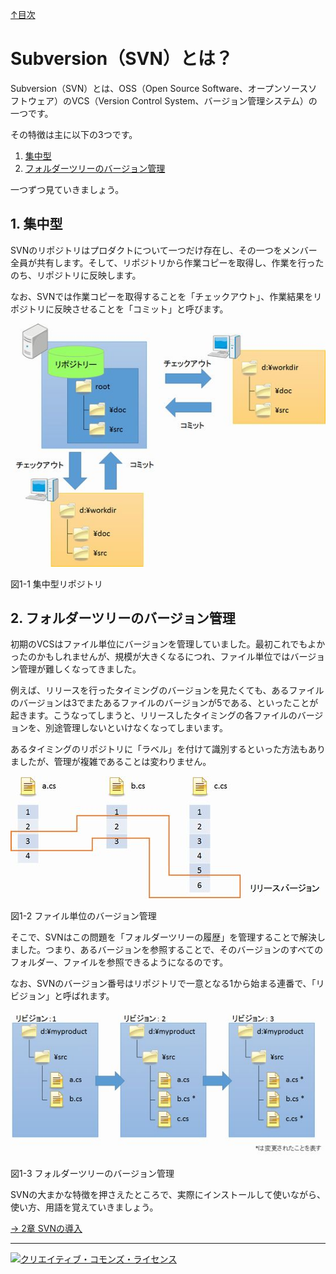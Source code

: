 [↑目次](readme.md "目次")

# Subversion（SVN）とは？

Subversion（SVN）とは、OSS（Open Source Software、オープンソースソフトウェア）のVCS（Version Control System、バージョン管理システム）の一つです。

その特徴は主に以下の3つです。

1. [集中型](#centralized)
1. [フォルダーツリーのバージョン管理](#folder-tree)

一つずつ見ていきましょう。

## <a name="centralized"></a>1. 集中型
SVNのリポジトリはプロダクトについて一つだけ存在し、その一つをメンバー全員が共有します。そして、リポジトリから作業コピーを取得し、作業を行ったのち、リポジトリに反映します。

なお、SVNでは作業コピーを取得することを「チェックアウト」、作業結果をリポジトリに反映させることを「コミット」と呼びます。

![集中型リポジトリ](images/chapter-1-1.jpg)

図1-1 集中型リポジトリ

## <a name="folder-tree"></a>2. フォルダーツリーのバージョン管理

初期のVCSはファイル単位にバージョンを管理していました。最初これでもよかったのかもしれませんが、規模が大きくなるにつれ、ファイル単位ではバージョン管理が難しくなってきました。

例えば、リリースを行ったタイミングのバージョンを見たくても、あるファイルのバージョンは3でまたあるファイルのバージョンが5である、といったことが起きます。こうなってしまうと、リリースしたタイミングの各ファイルのバージョンを、別途管理しないといけなくなってしまいます。

あるタイミングのリポジトリに「ラベル」を付けて識別するといった方法もありましたが、管理が複雑であることは変わりません。

![ファイル単位のバージョン管理](images/chapter-1-2.jpg)

図1-2 ファイル単位のバージョン管理

そこで、SVNはこの問題を「フォルダーツリーの履歴」を管理することで解決しました。つまり、あるバージョンを参照することで、そのバージョンのすべてのフォルダー、ファイルを参照できるようになるのです。

なお、SVNのバージョン番号はリポジトリで一意となる1から始まる連番で、「リビジョン」と呼ばれます。

![フォルダーツリーのバージョン管理](images/chapter-1-3.jpg)

図1-3 フォルダーツリーのバージョン管理

SVNの大まかな特徴を押さえたところで、実際にインストールして使いながら、使い方、用語を覚えていきましょう。

[→ 2章 SVNの導入](2.installing-svn.md "SVNの導入")

----------

<a rel="license" href="http://creativecommons.org/licenses/by-sa/3.0/deed.ja"><img alt="クリエイティブ・コモンズ・ライセンス" style="border-width:0" src="http://i.creativecommons.org/l/by-sa/3.0/88x31.png" /></a>